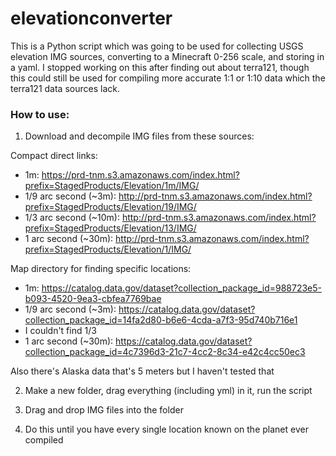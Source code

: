 # elevationconverter

This is a Python script which was going to be used for collecting USGS elevation IMG sources, converting to a Minecraft 0-256 scale, and storing in a yaml. I stopped working on this after finding out about terra121, though this could still be used for compiling more accurate 1:1 or 1:10 data which the terra121 data sources lack.

### How to use:

1. Download and decompile IMG files from these sources:

Compact direct links:
* 1m: https://prd-tnm.s3.amazonaws.com/index.html?prefix=StagedProducts/Elevation/1m/IMG/
* 1/9 arc second (~3m): http://prd-tnm.s3.amazonaws.com/index.html?prefix=StagedProducts/Elevation/19/IMG/
* 1/3 arc second (~10m): http://prd-tnm.s3.amazonaws.com/index.html?prefix=StagedProducts/Elevation/13/IMG/
* 1 arc second (~30m): http://prd-tnm.s3.amazonaws.com/index.html?prefix=StagedProducts/Elevation/1/IMG/

Map directory for finding specific locations:
* 1m: https://catalog.data.gov/dataset?collection_package_id=988723e5-b093-4520-9ea3-cbfea7769bae
* 1/9 arc second (~3m): https://catalog.data.gov/dataset?collection_package_id=14fa2d80-b6e6-4cda-a7f3-95d740b716e1
* I couldn't find 1/3
* 1 arc second (~30m): https://catalog.data.gov/dataset?collection_package_id=4c7396d3-21c7-4cc2-8c34-e42c4cc50ec3

Also there's Alaska data that's 5 meters but I haven't tested that

2. Make a new folder, drag everything (including yml) in it, run the script

3. Drag and drop IMG files into the folder

4. Do this until you have every single location known on the planet ever compiled
